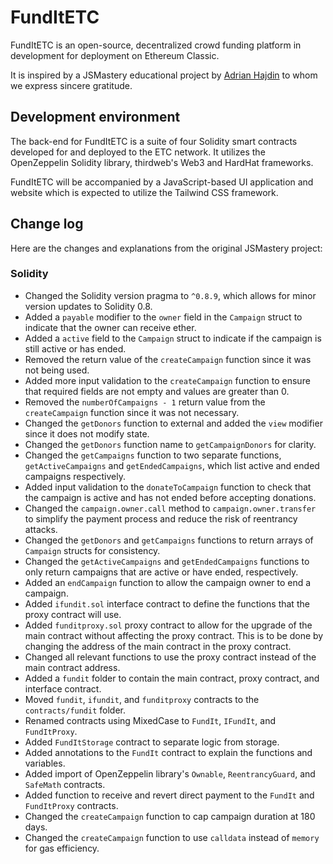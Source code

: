 # FundItETC

FundItETC is an open-source, decentralized crowd funding platform in development for deployment on Ethereum Classic.

It is inspired by a JSMastery educational project by [Adrian Hajdin](https:\\jsmastery.pro) to whom we express sincere gratitude.

## Development environment

The back-end for FundItETC is a suite of four Solidity smart contracts developed for and deployed to the ETC network. It utilizes the OpenZeppelin Solidity library, thirdweb's Web3 and HardHat frameworks.

FundItETC will be accompanied by a JavaScript-based UI application and website which is expected to utilize the Tailwind CSS framework.

## Change log

Here are the changes and explanations from the original JSMastery project:

### Solidity

- Changed the Solidity version pragma to `^0.8.9`, which allows for minor version updates to Solidity 0.8.
- Added a `payable` modifier to the `owner` field in the `Campaign` struct to indicate that the owner can receive ether.
- Added a `active` field to the `Campaign` struct to indicate if the campaign is still active or has ended.
- Removed the return value of the `createCampaign` function since it was not being used.
- Added more input validation to the `createCampaign` function to ensure that required fields are not empty and values are greater than 0.
- Removed the `numberOfCampaigns - 1` return value from the `createCampaign` function since it was not necessary.
- Changed the `getDonors` function to external and added the `view` modifier since it does not modify state.
- Changed the `getDonors` function name to `getCampaignDonors` for clarity.
- Changed the `getCampaigns` function to two separate functions, `getActiveCampaigns` and `getEndedCampaigns`, which list active and ended campaigns respectively.
- Added input validation to the `donateToCampaign` function to check that the campaign is active and has not ended before accepting donations.
- Changed the `campaign.owner.call` method to `campaign.owner.transfer` to simplify the payment process and reduce the risk of reentrancy attacks.
- Changed the `getDonors` and `getCampaigns` functions to return arrays of `Campaign` structs for consistency.
- Changed the `getActiveCampaigns` and `getEndedCampaigns` functions to only return campaigns that are active or have ended, respectively.
- Added an `endCampaign` function to allow the campaign owner to end a campaign.
- Added `ifundit.sol` interface contract to define the functions that the proxy contract will use.
- Added `funditproxy.sol` proxy contract to allow for the upgrade of the main contract without affecting the proxy contract.  This is to be done by changing the address of the main contract in the proxy contract.
- Changed all relevant functions to use the proxy contract instead of the main contract address.
- Added a `fundit` folder to contain the main contract, proxy contract, and interface contract.
- Moved `fundit`, `ifundit`, and `funditproxy` contracts to the `contracts/fundit` folder.
- Renamed contracts using MixedCase to `FundIt`, `IFundIt`, and `FundItProxy`.
- Added `FundItStorage` contract to separate logic from storage.
- Added annotations to the `FundIt` contract to explain the functions and variables.
- Added import of OpenZeppelin library's `Ownable`, `ReentrancyGuard`, and `SafeMath` contracts.
- Added function to receive and revert direct payment to the `FundIt` and `FundItProxy` contracts.
- Changed the `createCampaign` function to cap campaign duration at 180 days.
- Changed the `createCampaign` function to use `calldata` instead of `memory` for gas efficiency.